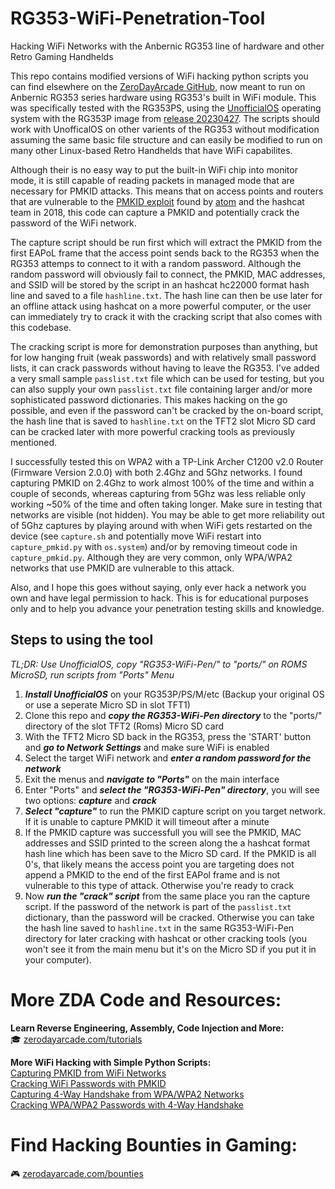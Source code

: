 # RG353-WiFi-Penetration-Tool
Hacking WiFi Networks with the Anbernic RG353 line of hardware and other Retro Gaming Handhelds

This repo contains modified versions of WiFi hacking python scripts you can find elsewhere on the <a href="https://github.com/ZeroDayArcade">ZeroDayArcade GitHub</a>, now meant to run on Anbernic RG353 series hardware using RG353's built in WiFi module. This was specifically tested with the RG353PS, using the <a href="https://github.com/RetroGFX/UnofficialOS">UnofficialOS</a> operating system with the RG353P image from <a href="https://github.com/RetroGFX/UnofficialOS/releases/tag/20230427">release 20230427</a>. The scripts should work with UnofficalOS on other varients of the RG353 without modification assuming the same basic file structure and can easily be modified to run on many other Linux-based Retro Handhelds that have WiFi capabilites.

Although their is no easy way to put the built-in WiFi chip into monitor mode, it is still capable of reading packets in managed mode that are necessary for PMKID attacks. This means that on access points and routers that are vulnerable to the <a href="https://hashcat.net/forum/thread-7717.html">PMKID exploit</a> found by <a href="https://hashcat.net/forum/user-1.html">atom</a> and the hashcat team in 2018, this code can capture a PMKID and potentially crack the password of the WiFi network. 

The capture script should be run first which will extract the PMKID from the first EAPoL frame that the access point sends back to the RG353 when the RG353 attemps to connect to it with a random password. Although the random password will obviously fail to connect, the PMKID, MAC addresses, and SSID will be stored by the script in an hashcat hc22000 format hash line and saved to a file `hashline.txt`. The hash line can then be use later for an offline attack using hashcat on a more powerful computer, or the user can immediately try to crack it with the cracking script that also comes with this codebase. 

The cracking script is more for demonstration purposes than anything, but for low hanging fruit (weak passwords) and with relatively small password lists, it can crack passwords without having to leave the RG353. I've added a very small sample `passlist.txt` file which can be used for testing, but you can also supply your own `passlist.txt` file containing larger and/or more sophisticated password dictionaries. This makes hacking on the go possible, and even if the password can't be cracked by the on-board script, the hash line that is saved to `hashline.txt` on the TFT2 slot Micro SD card can be cracked later with more powerful cracking tools as previously mentioned. 

I successfully tested this on WPA2 with a TP-Link Archer C1200 v2.0 Router (Firmware Version 2.0.0) with both 2.4Ghz and 5Ghz networks. I found capturing PMKID on 2.4Ghz to work almost 100% of the time and within a couple of seconds, whereas capturing from 5Ghz was less reliable only working ~50% of the time and often taking longer. Make sure in testing that networks are visible (not hidden). You may be able to get more reliability out of 5Ghz captures by playing around with when WiFi gets restarted on the device (see `capture.sh` and potentially move WiFi restart into `capture_pmkid.py` with `os.system`) and/or by removing timeout code in `capture_pmkid.py`. Although they are very common, only WPA/WPA2 networks that use PMKID are vulnerable to this attack. 

Also, and I hope this goes without saying, only ever hack a network you own and have legal permission to hack. This is for educational purposes only and to help you advance your penetration testing skills and knowledge.

## Steps to using the tool

*TL;DR: Use UnofficialOS, copy "RG353-WiFi-Pen/" to "ports/" on ROMS MicroSD, run scripts from "Ports" Menu*

1. ***Install UnofficialOS*** on your RG353P/PS/M/etc (Backup your original OS or use a seperate Micro SD in slot TFT1)
2. Clone this repo and ***copy the RG353-WiFi-Pen directory*** to the "ports/" directory of the slot TFT2 (Roms) Micro SD card
3. With the TFT2 Micro SD back in the RG353, press the 'START' button and ***go to Network Settings*** and make sure WiFi is enabled
4. Select the target WiFi network and ***enter a random password for the network***
6. Exit the menus and ***navigate to "Ports"*** on the main interface
7. Enter "Ports" and ***select the "RG353-WiFi-Pen" directory***, you will see two options: ***capture*** and ***crack***
8. ***Select "capture"*** to run the PMKID capture script on you target network. If it is unable to capture PMKID it will timeout after a minute
9. If the PMKID capture was successfull you will see the PMKID, MAC addresses and SSID printed to the screen along the a hashcat format hash line which has been save to the Micro SD card. If the PMKID is all 0's, that likely means the access point you are targeting does not append a PMKID to the end of the first EAPol frame and is not vulnerable to this type of attack. Otherwise you're ready to crack
10. Now ***run the "crack" script*** from the same place you ran the capture script. If the password of the network is part of the `passlist.txt` dictionary, than the password will be cracked. Otherwise you can take the hash line saved to `hashline.txt` in the same RG353-WiFi-Pen directory for later cracking with hashcat or other cracking tools (you won't see it from the main menu but it's on the Micro SD if you put it in your computer).


# More ZDA Code and Resources:
**Learn Reverse Engineering, Assembly, Code Injection and More:**  
🎓  <a href="https://zerodayarcade.com/tutorials">zerodayarcade.com/tutorials</a> 

**More WiFi Hacking with Simple Python Scripts:**  
<a href="https://github.com/ZeroDayArcade/capture-pmkid-wpa-wifi-hacking">Capturing PMKID from WiFi Networks</a>  
<a href="https://github.com/ZeroDayArcade/wpa-password-cracking-with-pmkid/">Cracking WiFi Passwords with PMKID</a>  
<a href="https://github.com/ZeroDayArcade/capture-handshake-wpa-wifi-hacking">Capturing 4-Way Handshake from WPA/WPA2 Networks</a>  
<a href="https://github.com/ZeroDayArcade/cracking-wpa-with-handshake">Cracking WPA/WPA2 Passwords with 4-Way Handshake</a>  


# Find Hacking Bounties in Gaming:
🎮  <a href="https://zerodayarcade.com/bounties">zerodayarcade.com/bounties</a>



